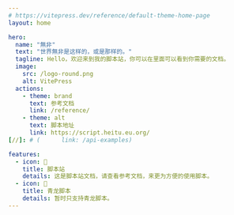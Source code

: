 ```yaml
---
# https://vitepress.dev/reference/default-theme-home-page
layout: home

hero:
  name: "無非"
  text: "世界無非是这样的，或是那样的。"
  tagline: Hello，欢迎来到我的脚本站，你可以在里面可以看到你需要的文档。
  image:
    src: /logo-round.png
    alt: VitePress
  actions:
    - theme: brand
      text: 参考文档
      link: /reference/
    - theme: alt
      text: 脚本地址
      link: https://script.heitu.eu.org/
[//]: # (      link: /api-examples)

features:
  - icon: 📝
    title: 脚本站
    details: 这是脚本站文档，请查看参考文档，来更为方便的使用脚本。
  - icon: 🚀
    title: 青龙脚本
    details: 暂时只支持青龙脚本。
---
```


